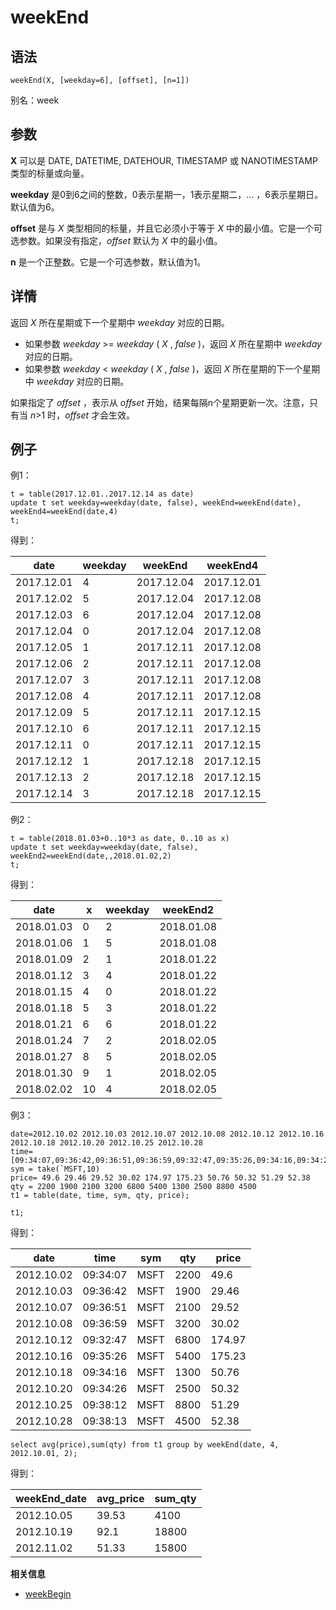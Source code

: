 # weekEnd

## 语法

`weekEnd(X, [weekday=6], [offset], [n=1])`

别名：week

## 参数

**X** 可以是 DATE, DATETIME, DATEHOUR, TIMESTAMP 或 NANOTIMESTAMP
类型的标量或向量。

**weekday** 是0到6之间的整数，0表示星期一，1表示星期二，... ，6表示星期日。默认值为6。

**offset** 是与 *X* 类型相同的标量，并且它必须小于等于 *X*
中的最小值。它是一个可选参数。如果没有指定，*offset* 默认为 *X* 中的最小值。

**n** 是一个正整数。它是一个可选参数，默认值为1。

## 详情

返回 *X* 所在星期或下一个星期中 *weekday* 对应的日期。

* 如果参数 *weekday* >= *weekday* ( *X* ,
  *false* )，返回 *X* 所在星期中 *weekday* 对应的日期。
* 如果参数 *weekday* < *weekday* ( *X* ,
  *false* )，返回 *X* 所在星期的下一个星期中 *weekday* 对应的日期。

如果指定了 *offset* ，表示从 *offset* 开始，结果每隔n个星期更新一次。注意，只有当
*n*>1 时，*offset* 才会生效。

## 例子

例1：

```
t = table(2017.12.01..2017.12.14 as date)
update t set weekday=weekday(date, false), weekEnd=weekEnd(date), weekEnd4=weekEnd(date,4)
t;
```

得到：

| date | weekday | weekEnd | weekEnd4 |
| --- | --- | --- | --- |
| 2017.12.01 | 4 | 2017.12.04 | 2017.12.01 |
| 2017.12.02 | 5 | 2017.12.04 | 2017.12.08 |
| 2017.12.03 | 6 | 2017.12.04 | 2017.12.08 |
| 2017.12.04 | 0 | 2017.12.04 | 2017.12.08 |
| 2017.12.05 | 1 | 2017.12.11 | 2017.12.08 |
| 2017.12.06 | 2 | 2017.12.11 | 2017.12.08 |
| 2017.12.07 | 3 | 2017.12.11 | 2017.12.08 |
| 2017.12.08 | 4 | 2017.12.11 | 2017.12.08 |
| 2017.12.09 | 5 | 2017.12.11 | 2017.12.15 |
| 2017.12.10 | 6 | 2017.12.11 | 2017.12.15 |
| 2017.12.11 | 0 | 2017.12.11 | 2017.12.15 |
| 2017.12.12 | 1 | 2017.12.18 | 2017.12.15 |
| 2017.12.13 | 2 | 2017.12.18 | 2017.12.15 |
| 2017.12.14 | 3 | 2017.12.18 | 2017.12.15 |

例2：

```
t = table(2018.01.03+0..10*3 as date, 0..10 as x)
update t set weekday=weekday(date, false), weekEnd2=weekEnd(date,,2018.01.02,2)
t;
```

得到：

| date | x | weekday | weekEnd2 |
| --- | --- | --- | --- |
| 2018.01.03 | 0 | 2 | 2018.01.08 |
| 2018.01.06 | 1 | 5 | 2018.01.08 |
| 2018.01.09 | 2 | 1 | 2018.01.22 |
| 2018.01.12 | 3 | 4 | 2018.01.22 |
| 2018.01.15 | 4 | 0 | 2018.01.22 |
| 2018.01.18 | 5 | 3 | 2018.01.22 |
| 2018.01.21 | 6 | 6 | 2018.01.22 |
| 2018.01.24 | 7 | 2 | 2018.02.05 |
| 2018.01.27 | 8 | 5 | 2018.02.05 |
| 2018.01.30 | 9 | 1 | 2018.02.05 |
| 2018.02.02 | 10 | 4 | 2018.02.05 |

例3：

```
date=2012.10.02 2012.10.03 2012.10.07 2012.10.08 2012.10.12 2012.10.16 2012.10.18 2012.10.20 2012.10.25 2012.10.28
time=[09:34:07,09:36:42,09:36:51,09:36:59,09:32:47,09:35:26,09:34:16,09:34:26,09:38:12,09:38:13]
sym = take(`MSFT,10)
price= 49.6 29.46 29.52 30.02 174.97 175.23 50.76 50.32 51.29 52.38
qty = 2200 1900 2100 3200 6800 5400 1300 2500 8800 4500
t1 = table(date, time, sym, qty, price);

t1;
```

得到：

| date | time | sym | qty | price |
| --- | --- | --- | --- | --- |
| 2012.10.02 | 09:34:07 | MSFT | 2200 | 49.6 |
| 2012.10.03 | 09:36:42 | MSFT | 1900 | 29.46 |
| 2012.10.07 | 09:36:51 | MSFT | 2100 | 29.52 |
| 2012.10.08 | 09:36:59 | MSFT | 3200 | 30.02 |
| 2012.10.12 | 09:32:47 | MSFT | 6800 | 174.97 |
| 2012.10.16 | 09:35:26 | MSFT | 5400 | 175.23 |
| 2012.10.18 | 09:34:16 | MSFT | 1300 | 50.76 |
| 2012.10.20 | 09:34:26 | MSFT | 2500 | 50.32 |
| 2012.10.25 | 09:38:12 | MSFT | 8800 | 51.29 |
| 2012.10.28 | 09:38:13 | MSFT | 4500 | 52.38 |

```
select avg(price),sum(qty) from t1 group by weekEnd(date, 4, 2012.10.01, 2);
```

得到：

| weekEnd\_date | avg\_price | sum\_qty |
| --- | --- | --- |
| 2012.10.05 | 39.53 | 4100 |
| 2012.10.19 | 92.1 | 18800 |
| 2012.11.02 | 51.33 | 15800 |

**相关信息**

* [weekBegin](weekBegin.html "weekBegin")

